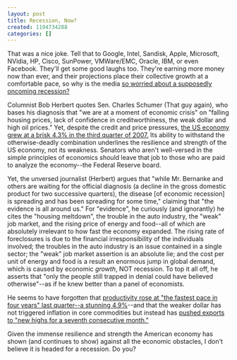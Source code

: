 ```yaml
---
layout: post
title: Recession, Now?
created: 1194734288
categories: []
---
```

That was a nice joke. Tell that to Google, Intel, Sandisk, Apple, Microsoft, NVidia, HP, Cisco, SunPower, VMWare/EMC, Oracle, IBM, or even Facebook. They'll get some good laughs too. They're earning more money now than ever, and their projections place their collective growth at a comfortable pace, so why is the media <a href="http://www.nytimes.com/2007/11/10/opinion/10herbert.html" target="_blank">so worried about a supposedly oncoming recession?</a>

Columnist Bob Herbert quotes Sen. Charles Schumer (That guy again), who bases his diagnosis that "we are at a moment of economic crisis" on "falling housing prices, lack of confidence in creditworthiness, the weak dollar and high oil prices." Yet, despite the credit and price pressures, <a href="http://www.marketwatch.com/news/story/productivity-rises-49-fastest-pace/story.aspx?guid=%7B8C7148CA-9BF4-491D-B8FB-A69F413860C4%7D" target="_blank">the US economy grew at a brisk 4.3% in the third quarter of 2007.</a> Its ability to withstand the otherwise-deadly combination underlines the resilience and strength of the US economy, not its weakness. Senators who aren't well-versed in the simple principles of economics should leave that job to those who are paid to analyze the economy--the Federal Reserve board.

Yet, the unversed journalist (Herbert) argues that "while Mr. Bernanke and others are waiting for the official diagnosis (a decline in the gross domestic product for two successive quarters), the disease [of economic recession] is spreading and has been spreading for some time," claiming that "the evidence is all around us." For "evidence", he curiously (and ignorantly) he cites the "housing meltdown", the trouble in the auto industry, the "weak" job market, and the rising price of energy and food--all of which are absolutely irrelevant to how fast the economy expanded. The rising rate of foreclosures is due to the financial irresponsibility of the individuals involved; the troubles in the auto industry is an issue contained in a single sector; the "weak" job market assertion is an absolute lie; and the cost per unit of energy and food is a result an enormous jump in global demand, which is caused by economic <em>growth</em>, NOT recession. To top it all off, he asserts that "only the people still trapped in denial could have believed otherwise"--as if he knew better than a panel of economists.

He seems to have forgotten that <a href="http://www.marketwatch.com/news/story/productivity-rises-49-fastest-pace/story.aspx?guid=%7B8C7148CA-9BF4-491D-B8FB-A69F413860C4%7D" target="_blank">productivity rose at "the fastest pace in four years" last quarter--a stunning 4.9%</a>--and that the weaker dollar has not triggered inflation in core commodities but instead has <a href="http://www.msnbc.msn.com/id/21707734/" target="_blank">pushed exports to "new highs for a seventh consecutive month."</a>

Given the immense resilience and strength the American economy has shown (and continues to show) against all the economic obstacles, I don't believe it is headed for a recession. Do you?
